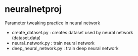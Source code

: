 # neuralnetproj
Parameter tweaking practice in neural network

* create_dataset.py : creates dataset used by neural network (dataset.data)
* neural_network.py : train neural network
* deep_neural_network.py : train deep neural network
